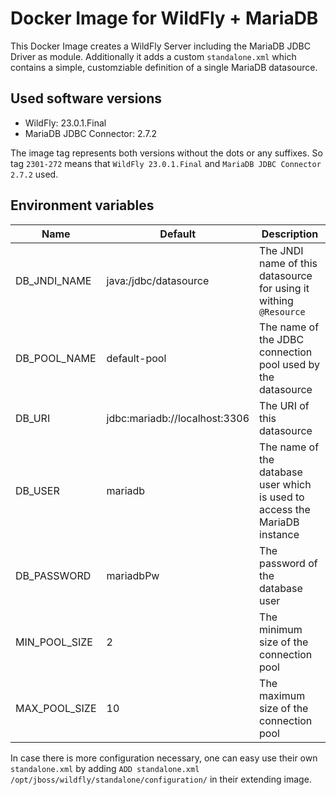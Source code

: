 # Docker Image for WildFly + MariaDB

This Docker Image creates a WildFly Server including the MariaDB JDBC Driver as module.
Additionally it adds a custom `standalone.xml` which contains a simple, customziable definition of
a single MariaDB datasource.

## Used software versions

- WildFly: 23.0.1.Final
- MariaDB JDBC Connector: 2.7.2

The image tag represents both versions without the dots or any suffixes. So tag `2301-272` means that `WildFly 23.0.1.Final` and `MariaDB JDBC Connector 2.7.2` used.

## Environment variables

|Name|Default|Description|
|----|-------|-----------|
|DB_JNDI_NAME|java:/jdbc/datasource|The JNDI name of this datasource for using it withing `@Resource`|
|DB_POOL_NAME|default-pool|The name of the JDBC connection pool used by the datasource|
|DB_URI|jdbc:mariadb://localhost:3306|The URI of this datasource|
|DB_USER|mariadb|The name of the database user which is used to access the MariaDB instance|
|DB_PASSWORD|mariadbPw|The password of the database user|
|MIN_POOL_SIZE|2|The minimum size of the connection pool|
|MAX_POOL_SIZE|10|The maximum size of the connection pool|

In case there is more configuration necessary, one can easy use their own `standalone.xml` by 
adding `ADD standalone.xml /opt/jboss/wildfly/standalone/configuration/` in their extending image.

